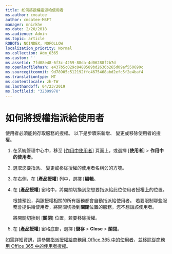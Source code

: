 ```yaml
---
title: 如何將授權指派給使用者
ms.author: cmcatee
author: cmcatee-MSFT
manager: mnirkhe
ms.date: 2/20/2018
ms.audience: Admin
ms.topic: article
ROBOTS: NOINDEX, NOFOLLOW
localization_priority: Normal
ms.collection: Adm_O365
ms.custom: ''
ms.assetid: 7fd08e48-6f3c-4259-88da-4d06288f2b7d
ms.openlocfilehash: e437b5c029c8488589bd2636b265d09af550690c
ms.sourcegitcommit: 9d78905c512192ffc4675468abd2efc5f2e4baf4
ms.translationtype: MT
ms.contentlocale: zh-TW
ms.lasthandoff: 04/23/2019
ms.locfileid: "32399978"
---
```

# <a name="how-to-assign-a-license-to-a-user"></a>如何將授權指派給使用者

使用者必須能夠存取服務的授權。 以下是步驟來新增、 變更或移除使用者的授權。
  
1. 在系統管理中心中，移至 [[作用中使用者](https://go.microsoft.com/fwlink/p/?linkid=834822)] 頁面上，或選擇 [**使用者**] \> **作用中的使用者**。
    
2. 選取您要指派、 變更或移除授權的使用者名稱旁的方塊。
    
3. 在右側，在 [**產品授權**] 列中，選擇 [**編輯**。
    
4. 在 [**產品授權**] 窗格中，將開關切換到您想要指派給此位使用者授權**上**的位置。 
    
    根據預設，與該授權相關的所有服務都會自動指派給使用者。 若要限制哪些服務會提供給使用者，將開關切換到**關閉**位置的服務，您不想讓該使用者。 
    
    將開關切換到 [**關閉**] 位置，若要移除授權。 
    
5. 在 [**產品授權**] 窗格底部，選擇 [**儲存** \> **Close** \> **關閉**。
    
如需詳細資訊，請參閱[指派授權給商務用 Office 365 中的使用者](https://support.office.com/article/997596b5-4173-4627-b915-36abac6786dc)，並[移除從商務用 Office 365 中的使用者授權](https://support.office.com/article/9b497c85-d0a4-4735-80fa-d3565bc05bd1)。
  

